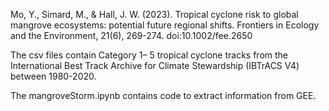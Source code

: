 Mo, Y., Simard, M., & Hall, J. W. (2023). Tropical cyclone risk to global mangrove ecosystems: potential future regional shifts. Frontiers in Ecology and the Environment, 21(6), 269-274. doi:10.1002/fee.2650

The csv files contain Category 1– 5 tropical cyclone tracks from the International Best Track Archive for Climate Stewardship (IBTrACS V4) between 1980-2020.

The mangroveStorm.ipynb contains code to extract information from GEE.
